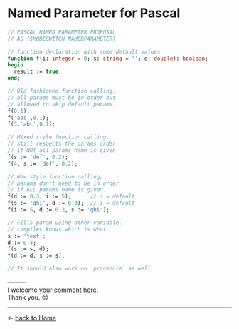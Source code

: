 # Named Parameter for Pascal

```pascal
// PASCAL NAMED PARAMETER PROPOSAL
// AS {$MODESWITCH NAMEDPARAMETER}

// function declaration with some default values
function f(i: integer = 0; s: string = ''; d: double): boolean;
begin
  result := true;
end;

// Old fashioned function calling,
// all params must be in order but
// allowed to skip default params.
f(0.1);
f('abc',0.1);
f(3,'abc',0.1);

// Mixed style function calling,
// still respects the params order
// if NOT all params name is given.
f(s := 'def', 0.2);
f(4, s := 'def', 0.2);

// New style function calling,
// params don't need to be in order
// if ALL params name is given.
f(d := 0.3, i := 5);      // s = default
f(s := 'ghi', d := 0.3);  // i = default
f(i := 5, d := 0.3, s := 'ghi');

// Fills param using other variable,
// compiler knows which is what.
s := 'text';
d := 0.4;
f(s := s, d);
f(d := d, s := s);

// It should also work on `procedure` as well.

```
———  
I welcome your comment [here](https://github.com/pakLebah/paklebah.github.io/issues/2).  
Thank you. 😊

---
← [back to Home](index.md)
